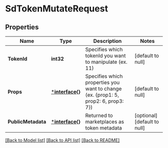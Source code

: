 # SdTokenMutateRequest

## Properties
Name | Type | Description | Notes
------------ | ------------- | ------------- | -------------
**TokenId** | **int32** | Specifies which tokenId you want to manipulate (ex. 11) | [default to null]
**Props** | [***interface{}**](interface{}.md) | Specifies which properties you want to change (ex. {prop1: 5, prop2: 6, prop3: 7}) | [default to null]
**PublicMetadata** | [***interface{}**](interface{}.md) | Returned to marketplaces as token metadata | [optional] [default to null]

[[Back to Model list]](../README.md#documentation-for-models) [[Back to API list]](../README.md#documentation-for-api-endpoints) [[Back to README]](../README.md)

